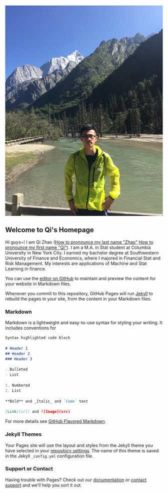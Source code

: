 ![Picture Of Qi](/QiSiguniangMountain.JPG "Me at Siguniang Mountain, Sichuan Province, China")

## Welcome to Qi's Homepage

Hi guys~! I am Qi Zhao ([How to pronounce my last name "Zhao"](http://www.pronouncenames.com/pronounce/zhao) [How to pronounce my first name "Qi"](http://www.pronouncenames.com/pronounce/qi)). I am a M.A. in Stat student at Columbia University in New York City. I earned my bachelor degree at Southwestern University of Finance and Economics, where I majored in Financial Stat and Risk Management. My interests are applications of Machine and Stat Learning in finance.

You can use the [editor on GitHub](https://github.com/ZhaoQii/ZhaoQii.github.io/edit/master/README.md) to maintain and preview the content for your website in Markdown files.

Whenever you commit to this repository, GitHub Pages will run [Jekyll](https://jekyllrb.com/) to rebuild the pages in your site, from the content in your Markdown files.


### Markdown

Markdown is a lightweight and easy-to-use syntax for styling your writing. It includes conventions for

```markdown
Syntax highlighted code block

# Header 1
## Header 2
### Header 3

- Bulleted
- List

1. Numbered
2. List

**Bold** and _Italic_ and `Code` text

[Link](url) and ![Image](src)
```

For more details see [GitHub Flavored Markdown](https://guides.github.com/features/mastering-markdown/).

### Jekyll Themes

Your Pages site will use the layout and styles from the Jekyll theme you have selected in your [repository settings](https://github.com/ZhaoQii/ZhaoQii.github.io/settings). The name of this theme is saved in the Jekyll `_config.yml` configuration file.

### Support or Contact

Having trouble with Pages? Check out our [documentation](https://help.github.com/categories/github-pages-basics/) or [contact support](https://github.com/contact) and we’ll help you sort it out.
